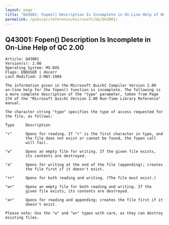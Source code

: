 ```yaml
---
layout: page
title: "Q43001: Fopen() Description Is Incomplete in On-Line Help of QC 2.00"
permalink: /pubs/pc/reference/microsoft/kb/Q43001/
---
```


## Q43001: Fopen() Description Is Incomplete in On-Line Help of QC 2.00

	Article: Q43001
	Version(s): 2.00
	Operating System: MS-DOS
	Flags: ENDUSER | docerr
	Last Modified: 2-MAY-1989
	
	The information given in the Microsoft QuickC Compiler Version 2.00
	on-line help for the fopen() function is incomplete. The following is
	a more complete description of the "type" parameter, taken from Page
	274 of the "Microsoft QuickC Version 2.00 Run-Time Library Reference"
	manual.
	
	The character string "type" specifies the type of access requested for
	the file, as follows:
	
	Type     Description
	
	"r"      Opens for reading. If "r" is the first character in type, and
	         the file does not exist or cannot be found, the fopen call
	         will fail.
	
	"w"      Opens an empty file for writing. If the given file exists,
	         its contents are destroyed.
	
	"a"      Opens for writing at the end of the file (appending); creates
	         the file first if it doesn't exist.
	
	"r+"     Opens for both reading and writing. (The file must exist.)
	
	"w+"     Opens an empty file for both reading and writing. If the
	         given file exists, its contents are destroyed.
	
	"a+"     Opens for reading and appending; creates the file first if it
	         doesn't exist.
	
	Please note: Use the "w" and "w+" types with care, as they can destroy
	existing files.
